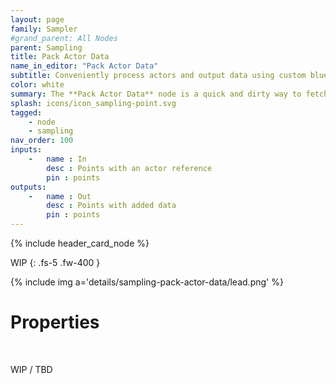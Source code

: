 ```yaml
---
layout: page
family: Sampler
#grand_parent: All Nodes
parent: Sampling
title: Pack Actor Data
name_in_editor: "Pack Actor Data"
subtitle: Conveniently process actors and output data using custom blueprints
color: white
summary: The **Pack Actor Data** node is a quick and dirty way to fetch custom data from actor references and write then to points.
splash: icons/icon_sampling-point.svg
tagged: 
    - node
    - sampling
nav_order: 100
inputs:
    -   name : In
        desc : Points with an actor reference
        pin : points
outputs:
    -   name : Out
        desc : Points with added data
        pin : points
---
```


{% include header_card_node %}

WIP
{: .fs-5 .fw-400 } 

{% include img a='details/sampling-pack-actor-data/lead.png' %}

# Properties
<br>

WIP / TBD
